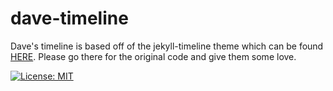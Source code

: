 # dave-timeline
Dave's timeline is based off of the jekyll-timeline theme which can be found 
[HERE](https://github.com/lukas-h/jekyll-timeline.git). Please go there for
the original code and give them some love.

[![License: MIT](https://img.shields.io/badge/License-MIT-yellow.svg)](https://opensource.org/licenses/MIT)


